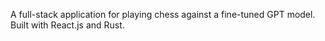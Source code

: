 A full-stack application for playing chess against a fine-tuned GPT model. Built with React.js and Rust.